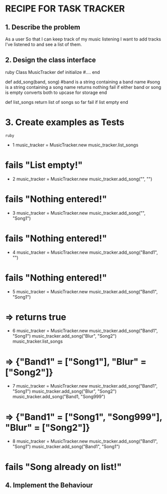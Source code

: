 # RECIPE FOR TASK TRACKER

## 1. Describe the problem

As a user
So that I can keep track of my music listening
I want to add tracks I've listened to and see a list of them.

## 2. Design the class interface

   ruby
Class MusicTracker
def initialize
    #....
end

def add_song(band, song) #band is a string containing a band name #song is a string containing a song name
returns nothing
fail if either band or song is empty
converts both to upcase for storage
end

def list_songs
return list of songs so far
fail if list empty
end

# 3. Create examples as Tests
    ruby
* 1
music_tracker = MusicTracker.new
music_tracker.list_songs
# fails "List empty!"

* 2
music_tracker = MusicTracker.new
music_tracker.add_song("", "")
# fails "Nothing entered!"

* 3
music_tracker = MusicTracker.new
music_tracker.add_song("", "Song1")
# fails "Nothing entered!"

* 4
music_tracker = MusicTracker.new
music_tracker.add_song("Band1", "")
# fails "Nothing entered!"

* 5
music_tracker = MusicTracker.new
music_tracker.add_song("Band1", "Song1")
# => returns true

* 6
music_tracker = MusicTracker.new
music_tracker.add_song("Band1", "Song1")
music_tracker.add_song("Blur", "Song2")
music_tracker.list_songs
# => {"Band1" = ["Song1"], "Blur" = ["Song2"]}

* 7 
music_tracker = MusicTracker.new
music_tracker.add_song("Band1", "Song1")
music_tracker.add_song("Blur", "Song2")
music_tracker.add_song("Band1, "Song999")
# => {"Band1" = ["Song1", "Song999"], "Blur" = ["Song2"]}

* 8 
music_tracker = MusicTracker.new
music_tracker.add_song("Band1", "Song1")
music_tracker.add_song("Band1", "Song1")
# fails "Song already on list!"

## 4. Implement the Behaviour
